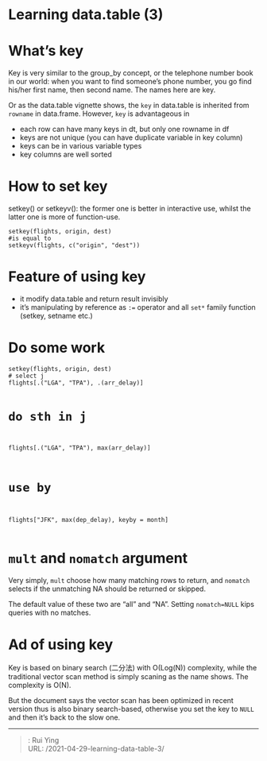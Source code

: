 # Learning data.table (3)




<div id="whats-key" class="section level1">
<h1>What’s key</h1>
<p>Key is very similar to the group_by concept, or the telephone number book in our world: when you want to find someone’s phone number, you go find his/her first name, then second name. The names here are key.</p>
<p>Or as the data.table vignette shows, the <code>key</code> in data.table is inherited from <code>rowname</code> in data.frame. However, <code>key</code> is advantageous in</p>
<ul>
<li>each row can have many keys in dt, but only one rowname in df</li>
<li>keys are not unique (you can have duplicate variable in key column)</li>
<li>keys can be in various variable types</li>
<li>key columns are well sorted</li>
</ul>
</div>
<div id="how-to-set-key" class="section level1">
<h1>How to set key</h1>
<p>setkey() or setkeyv(): the former one is better in interactive use, whilst the latter one is more of function-use.</p>
<pre class="r"><code>setkey(flights, origin, dest)
#is equal to
setkeyv(flights, c(&quot;origin&quot;, &quot;dest&quot;))</code></pre>
</div>
<div id="feature-of-using-key" class="section level1">
<h1>Feature of using key</h1>
<ul>
<li>it modify data.table and return result invisibly</li>
<li>it’s manipulating by reference as <code>:=</code> operator and all <code>set*</code> family function (setkey, setname etc.)</li>
</ul>
</div>
<div id="do-some-work" class="section level1">
<h1>Do some work</h1>
<pre class="r"><code>setkey(flights, origin, dest)
# select j
flights[.(&quot;LGA&quot;, &quot;TPA&quot;), .(arr_delay)]

# do sth in j
flights[.(&quot;LGA&quot;, &quot;TPA&quot;), max(arr_delay)]

# use by
flights[&quot;JFK&quot;, max(dep_delay), keyby = month]</code></pre>
</div>
<div id="mult-and-nomatch-argument" class="section level1">
<h1><code>mult</code> and <code>nomatch</code> argument</h1>
<p>Very simply, <code>mult</code> choose how many matching rows to return, and <code>nomatch</code> selects if the unmatching NA should be returned or skipped.</p>
<p>The default value of these two are “all” and “NA”. Setting <code>nomatch=NULL</code> kips queries with no matches.</p>
</div>
<div id="ad-of-using-key" class="section level1">
<h1>Ad of using key</h1>
<p>Key is based on binary search (二分法) with O(Log(N)) complexity, while the traditional vector scan method is simply scaning as the name shows. The complexity is O(N).</p>
<p>But the document says the vector scan has been optimized in recent version thus is also binary search-based, otherwise you set the key to <code>NULL</code> and then it’s back to the slow one.</p>
</div>


---

> : Rui Ying  
> URL: /2021-04-29-learning-data-table-3/  

